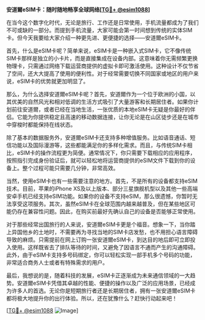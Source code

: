 **安道爾eSIM卡：随时随地畅享全球网络[[TG💪+ @esim1088](https://t.me/s/esim1088)]**

在当今这个数字化时代，无论是旅行、工作还是日常使用，手机流量都成为了我们不可或缺的一部分。而提到手机流量，大家可能会第一时间想到传统的实体SIM卡。但今天我要给大家介绍一种更先进、更便捷的选择——安道爾eSIM卡。

首先，什么是eSIM卡呢？简单来说，eSIM卡是一种嵌入式SIM卡，它不像传统SIM卡那样是独立的小卡片，而是直接集成在设备内部。这意味着你无需频繁更换物理卡，只需通过网络下载运营商提供的虚拟卡即可激活使用。这种设计不仅节省了空间，还大大提高了使用的便利性。对于经常需要切换不同国家或地区的用户来说，eSIM卡的优势就更加明显了。

那么，为什么选择安道爾eSIM卡呢？首先，安道爾作为一个位于欧洲的小国，以其优美的自然风光和相对低调的生活方式吸引了大量游客和长期居住者。如果你计划前往安道爾，或者已经在当地生活，一张优质的本地eSIM卡无疑是你最好的伴侣。它能为你提供稳定且高速的移动数据连接，让你无论是在山区徒步还是在城市中穿梭时都能保持在线状态。

除了基本的数据服务外，安道爾eSIM卡还支持多种增值服务。比如语音通话、短信功能以及国际漫游等，这些都能满足你的多样化需求。而且，与传统SIM卡相比，eSIM卡的操作流程更为简便。通常情况下，你只需要下载相应的应用程序，按照指引完成身份验证后，就可以轻松地将运营商提供的eSIM文件下载到你的设备上。整个过程可能只需要几分钟，非常高效。

当然，使用eSIM卡也有一些需要注意的地方。首先，不是所有的设备都支持eSIM技术。目前，苹果的iPhone XS及以上版本、部分三星旗舰机型以及其他一些高端安卓手机已经支持eSIM功能。如果你的设备不支持eSIM，那么很遗憾，你暂时无法享受这项服务。其次，虽然eSIM卡在全球范围内越来越普及，但在某些地区可能仍存在兼容性问题。因此，在购买前最好先确认自己的设备是否能够正常使用。

对于那些经常出国旅行的人来说，安道爾eSIM卡更是个福音。想象一下，当你踏上异国他乡的土地时，不需要再为寻找当地的SIM卡店发愁，也不用担心语言障碍导致的麻烦。只需提前在网上订购一张安道爾eSIM卡，到达目的地后即可立即投入使用。这样既省去了排队等待的时间，又避免了因语言不通而产生的沟通障碍。此外，由于eSIM卡支持多号码绑定，你可以轻松实现一部手机多个号码的功能，非常适合商务人士或者有特殊需求的用户。

最后，我想说的是，随着科技的发展，eSIM卡正逐渐成为未来通信领域的一大趋势。安道爾eSIM卡凭借其卓越的性能、便捷的操作以及广泛的应用场景，已经成为许多人的首选。无论你是短期旅行者还是长期居住者，拥有一张安道爾eSIM卡都将极大地提升你的出行体验。所以，还在犹豫什么？赶快行动起来吧！

[[TG💪+ @esim1088](https://t.me/s/esim1088) ![Image](https://i.postimg.cc/4NQfJmqS/Snipaste-2025-05-13-00-14-12.png)]